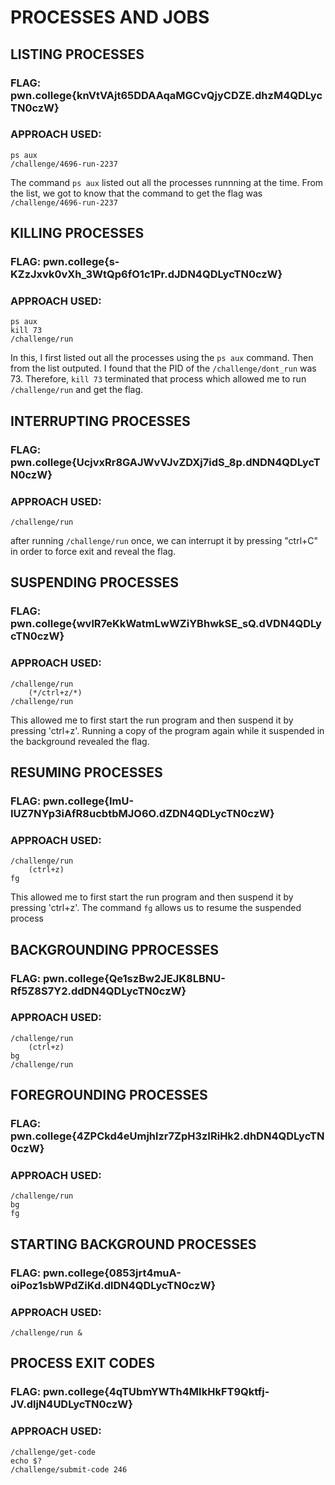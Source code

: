 # PROCESSES AND JOBS

## LISTING PROCESSES
### FLAG: pwn.college{knVtVAjt65DDAAqaMGCvQjyCDZE.dhzM4QDLycTN0czW}
### APPROACH USED:
````
ps aux
/challenge/4696-run-2237
````
The command `ps aux` listed out all the processes runnning at the time. From the list, we got to know that the command to get the flag was `/challenge/4696-run-2237`

## KILLING PROCESSES
### FLAG: pwn.college{s-KZzJxvk0vXh_3WtQp6fO1c1Pr.dJDN4QDLycTN0czW}
### APPROACH USED:
````
ps aux
kill 73
/challenge/run
````
In this, I first listed out all the processes using the `ps aux` command. Then from the list outputed. I found that the PID of the `/challenge/dont_run` was 73. Therefore, `kill 73` terminated that process which allowed me to run `/challenge/run` and get the flag.

## INTERRUPTING PROCESSES
### FLAG: pwn.college{UcjvxRr8GAJWvVJvZDXj7idS_8p.dNDN4QDLycTN0czW}
### APPROACH USED:
````
/challenge/run
````
after running `/challenge/run` once, we can interrupt it by pressing "ctrl+C" in order to force exit and reveal the flag.

## SUSPENDING PROCESSES
### FLAG: pwn.college{wvlR7eKkWatmLwWZiYBhwkSE_sQ.dVDN4QDLycTN0czW}
### APPROACH USED:
````
/challenge/run
    (*/ctrl+z/*)
/challenge/run
````
This allowed me to first start the run program and then suspend it by pressing 'ctrl+z'. Running a copy of the program again while it suspended in the background revealed the flag.

## RESUMING PROCESSES
### FLAG: pwn.college{ImU-IUZ7NYp3iAfR8ucbtbMJO6O.dZDN4QDLycTN0czW}
### APPROACH USED:
````
/challenge/run
    (ctrl+z)
fg
````
This allowed me to first start the run program and then suspend it by pressing 'ctrl+z'. The command `fg` allows us to resume the suspended process

## BACKGROUNDING PPROCESSES
### FLAG: pwn.college{Qe1szBw2JEJK8LBNU-Rf5Z8S7Y2.ddDN4QDLycTN0czW}
### APPROACH USED:
````
/challenge/run
    (ctrl+z)
bg
/challenge/run
````

## FOREGROUNDING PROCESSES
### FLAG: pwn.college{4ZPCkd4eUmjhlzr7ZpH3zIRiHk2.dhDN4QDLycTN0czW}
### APPROACH USED:
````
/challenge/run
bg
fg
````

## STARTING BACKGROUND PROCESSES
### FLAG: pwn.college{0853jrt4muA-oiPoz1sbWPdZiKd.dlDN4QDLycTN0czW}
### APPROACH USED: 
````
/challenge/run &
````

## PROCESS EXIT CODES
### FLAG: pwn.college{4qTUbmYWTh4MIkHkFT9Qktfj-JV.dljN4UDLycTN0czW}
### APPROACH USED:
````
/challenge/get-code
echo $?
/challenge/submit-code 246
````
